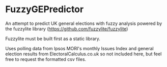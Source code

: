 # FuzzyGEPredictor

An attempt to predict UK general elections with fuzzy analysis powered by the fuzzylite library (https://github.com/fuzzylite/fuzzylite)

Fuzzylite must be built first as a static library.

Uses polling data from Ipsos MORI's monthly Issues Index and general election results from ElectoralCalculus.co.uk so not included here, but feel free to request the formatted csv files.
